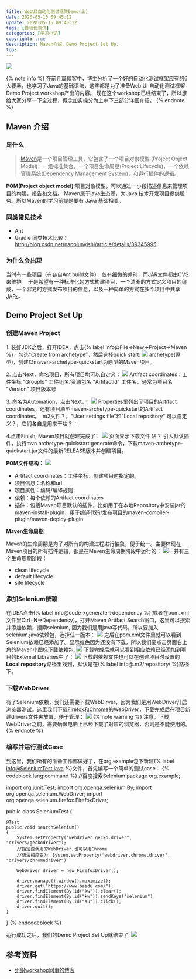 ```yaml
---
title: WebUI自动化测试框架Demo(上)
date: 2020-05-15 09:45:12
update: 2020-05-15 09:45:12
tags: [自动化测试]
categories: [学习小记]
copyright: true
description: Maven介绍，Demo Project Set Up.
top:
---
```


<a href="https://sm.ms/image/Fh1dMGlPyOWAKmI" target="_blank"><img src="https://i.loli.net/2020/05/15/Fh1dMGlPyOWAKmI.png" ></a>

{% note info %}
在前几篇博客中，博主分析了一个好的自动化测试框架应有的6大要素，也学习了Java的基础语法，这些都是为了准备Web UI 自动化测试框架Demo Project workshop产出的内容。
现在这个workshop已经结束了，所以想给大家分享一下全过程，概念加实操分为上中下三部分详细介绍。
{% endnote %}

## Maven 介绍

### 是什么

>[Maven](http://maven.apache.org/)是一个项目管理工具，它包含了一个项目对象模型 (Project Object Model)，一组标准集合，一个项目生命周期(Project Lifecycle)，一个依赖管理系统(Dependency Management System)，和运行插件的逻辑。

**POM(Project object model)**:项目对象模型，可以通过一小段描述信息来管理项目的构建，报告和文档。
Maven属于java生态圈，为Java 技术开发项目提供服务。所以Maven的学习前提是要有 Java 基础相关。

### 同类常见技术
- Ant
- Gradle
同类技术比较：http://blog.csdn.net/napolunyishi/article/details/39345995

### 为什么会出现

当时有一些项目（有各自Ant build文件），仅有细微的差别，而JAR文件都由CVS来维护。
于是希望有一种标准化的方式构建项目，一个清晰的方式定义项目的组成，一个容易的方式发布项目的信息，以及一种简单的方式在多个项目中共享JARs。


## Demo Project Set Up
### 创建Maven Project

<span id="inline-toc">1.</span> 装好JDK之后，打开IDEA，点击{% label info@File->New->Project->Maven %}，勾选“Create from archetype”，然后选择quick start:
<a href="https://sm.ms/image/fk5CHuj3VSzcxsK" target="_blank"><img src="https://i.loli.net/2020/05/15/fk5CHuj3VSzcxsK.jpg" ></a>
archetype(原型)，创建以maven-archetype-quickstart为原型的Maven项目。


<span id="inline-toc">2.</span> 点击Next，命名项目，所有项目均可以自定义：
<a href="https://sm.ms/image/JzQ2vPyFL1tm7iA" target="_blank"><img src="https://i.loli.net/2020/05/15/JzQ2vPyFL1tm7iA.jpg" ></a>
Artifact coordinates：工件坐标
"GroupId" 工件组名/资源包名
"ArtifactId" 工件名，通常为项目名
"Version" 项目版本号




<span id="inline-toc">3.</span> 命名为Automation，点击Next，：
<a href="https://sm.ms/image/nuy6grKl4vSMkEd" target="_blank"><img src="https://i.loli.net/2020/05/15/nuy6grKl4vSMkEd.png" ></a>
Properties里列出了项目的Artifact coordinates，还有项目原型maven-archetype-quickstart的Artifact coordinates。
.m2文件？，"User settings file"和"Local repository" 可以自定义？，它们各自是用来干啥？：






<span id="inline-toc">4.</span>点击Finish, Maven项目就创建完成了：
<a href="https://sm.ms/image/ejac3QP5tVzq6Ls" target="_blank"><img src="https://i.loli.net/2020/05/15/ejac3QP5tVzq6Ls.png" ></a>
页面显示下载文件 啥？
引入默认插件，执行mvn archetype-quickstart:generate命令，下载maven-archetype-quickstart.jar文件的最新RELEASE版本并创建项目。

**POM文件结构：**
<a href="https://sm.ms/image/hPUczfRM4royl7T" target="_blank"><img src="https://i.loli.net/2020/05/18/hPUczfRM4royl7T.png" ></a>

- Artifact coordinates：工件坐标，创建项目时指定的。
- 项目信息：名称和url
- 项目属性：编码/编译规则
- 依赖：每个依赖的Artifact coordinates
- 插件：包括Maven项目默认的插件，比如用于在本地Repository中安装jar的maven-install-plugin，用于编译代码/发布项目的maven-compiler-plugin/maven-deploy-plugin

**Maven生命周期**

Maven的生命周期是为了对所有的构建过程进行抽象，便于统一。主要体现在Maven项目的所有插件逻辑，都是在Maven生命周期阶段中运行的：
<a href="https://sm.ms/image/2TgN4ZG5tfnlV1v" target="_blank"><img src="https://i.loli.net/2020/05/18/2TgN4ZG5tfnlV1v.png" ></a>一共有三个生命周期阶段：
- clean lifecycle
- default lifecycle
- site lifecycle


### 添加Selenium依赖

在IDEA点击{% label info@code->generate->dependency %}(或者在pom.xml文件里Ctrl+N->Dependency)，打开Maven Artifact Search窗口，这里可以搜索并添加依赖，搜索selenium, 因为我们是用java写代码，所以要加入selenium.java依赖包，选择任一版本：
<a href="https://sm.ms/image/N9yA8i1kGMqOJ6I" target="_blank"><img src="https://i.loli.net/2020/05/15/N9yA8i1kGMqOJ6I.png" ></a>
之后在pom.xml文件里就可以看到Selenium依赖已经添加了。显示红色因为还没有下载，所以我们要点击页面右上角的Maven小图标下载依赖包:
<a href="https://sm.ms/image/aYy6lZ4ML1UNdRS" target="_blank"><img src="https://i.loli.net/2020/05/15/aYy6lZ4ML1UNdRS.png" ></a>
下载完成后就可以看到相应依赖已经添加到项目的Extenral Libraries中了：
<a href="https://sm.ms/image/BAs3H5etboJ7Lxh" target="_blank"><img src="https://i.loli.net/2020/05/15/BAs3H5etboJ7Lxh.png" ></a>
下载的依赖文件也可以在创建项目时设置的**Local repository**路径里找到，默认是在{% label info@.m2/repository/ %}路径下。

### 下载WebDriver
有了Selenium依赖，我们还需要下载WebDirver，因为我们是用WebDriver开启浏览器测试。这里我们下载[Firefox](https://github.com/mozilla/geckodriver/releases)和[Chrome](https://chromedriver.chromium.org/downloads )的WebDriver，下载完成后在项目新建drivers文件夹放置，便于管理：
<a href="https://sm.ms/image/IisXJT1xD4q2yCG" target="_blank"><img src="https://i.loli.net/2020/05/15/IisXJT1xD4q2yCG.png" ></a>
{% note warning %}
注意，下载WebDriver之前，需要确保电脑上已经下载了对应的浏览器，否则是不能使用的。
{% endnote %}

### 编写并运行测试Case
到这里，我们所有的准备工作都做好了，在org.example包下新建{% label info@SeleniumTest.java %}文件，首先编写一个简单的测试case：
{% codeblock lang:command %}
//百度搜索Selenium
package org.example;

import org.junit.Test;
import org.openqa.selenium.By;
import org.openqa.selenium.WebDriver;
import org.openqa.selenium.firefox.FirefoxDriver;

public class SeleniumTest {

    @Test
    public void searchSelenium()
    {
        System.setProperty("webdriver.gecko.driver", "drivers/geckodriver");
        //指定要调用的WebDriver,也可以用Chrome
        //语法相应变为：System.setProperty("webdriver.chrome.driver", "drivers/chromedriver")

        WebDriver driver = new FirefoxDriver();

        driver.manage().window().maximize();
        driver.get("https://www.baidu.com/");
        driver.findElement(By.id("kw")).clear();
        driver.findElement(By.id("kw")).sendKeys("selenium");
        driver.findElement(By.id("su")).click();
        driver.quit();
    }
}
{% endcodeblock %}

运行成功之后，我们的Demo Project Set Up就结束了:
<a href="https://sm.ms/image/iDmgZtcjeTzqfEL" target="_blank"><img src="https://i.loli.net/2020/05/15/iDmgZtcjeTzqfEL.png" ></a>

## 参考资料
- [组织workshop同事的博客](https://www.jianshu.com/p/28b7ae892ed1)
